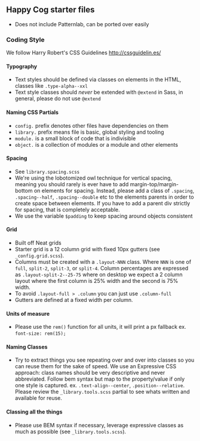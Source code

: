 ## Happy Cog starter files
 - Does not include Patternlab, can be ported over easily

### Coding Style

We follow Harry Robert's CSS Guidelines http://cssguidelin.es/

#### Typography

- Text styles should be defined via classes on elements in the HTML, classes like `.type-alpha--xxl`
- Text style classes should _never_ be extended with `@extend` in Sass, in general, please do not use `@extend`


#### Naming CSS Partials

- `config.` prefix denotes other files have dependencies on them
- `library.` prefix means file is basic, global styling and tooling
- `module.` is a small block of code that is indivisible
- `object.` is a collection of modules or a module and other elements

#### Spacing

- See `library.spacing.scss`
- We're using the lobotomized owl technique for vertical spacing, meaning you should rarely is ever have to add margin-top/margin-bottom on elements for spacing. Instead, please add a class of `.spacing`, `.spacing--half`, `.spacing--double` etc to the elements parents in order to create space between elements. If you have to add a parent div strictly for spacing, that is completely acceptable.
- We use the variable `$padding` to keep spacing around objects consistent


#### Grid

- Built off Neat grids
- Starter grid is a 12 column grid with fixed 10px gutters (see `_config.grid.scss`).
- Columns must be created with a `.layout-NNN` class. Where `NNN` is one of `full`, `split-2`, `split-3`, or `split-4`. Column percentages are expressed as `.layout-split-2--25-75` where on desktop we expect a 2 column layout where the first column is 25% width and the second is 75% width.
- To avoid `.layout-full > .column` you can just use `.column-full`
- Gutters are defined at a fixed width per column.


#### Units of measure

- Please use the `rem()` function for all units, it will print a px fallback ex. `font-size: rem(15);`

#### Naming Classes

- Try to extract things you see repeating over and over into classes so you can reuse them for the sake of speed. We use an Expressive CSS approach: class names should be very descriptive and never abbreviated. Follow bem syntax but map to the property/value if only one style is captured. ex. `.text-align--center`, `.position--relative`. Please review the `_library.tools.scss` partial to see whats written and available for reuse.


#### Classing all the things

- Please use BEM syntax if necessary, leverage expressive classes as much as possible (see `_library.tools.scss`).
